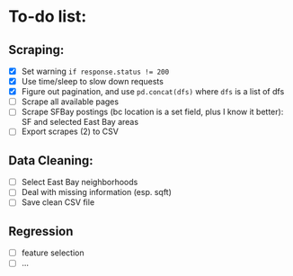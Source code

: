 # To-do list: 

## Scraping: 
- [x] Set warning `if response.status != 200`
- [x] Use time/sleep to slow down requests
- [x] Figure out pagination, and use `pd.concat(dfs)` where `dfs` is a list of dfs
- [ ] Scrape all available pages
- [ ] Scrape SFBay postings (bc location is a set field, plus I know it better): SF and selected East Bay areas
- [ ] Export scrapes (2) to CSV

## Data Cleaning: 
- [ ] Select East Bay neighborhoods
- [ ] Deal with missing information (esp. sqft)
- [ ] Save clean CSV file

## Regression
- [ ] feature selection
- [ ] ... 
